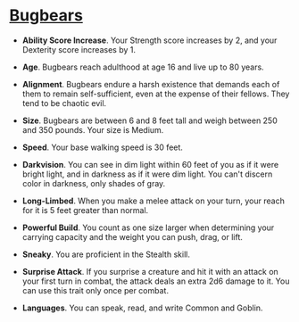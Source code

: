 # [Bugbears](../Creatures/Bugbears.md)

* **Ability Score Increase**. Your Strength score increases by 2, and your Dexterity score increases by 1.

* **Age**. Bugbears reach adulthood at age 16 and live up to 80 years.

* **Alignment**. Bugbears endure a harsh existence that demands each of them to remain self-sufficient, even at the expense of their fellows. They tend to be chaotic evil.

* **Size**. Bugbears are between 6 and 8 feet tall and weigh between 250 and 350 pounds. Your size is Medium.

* **Speed**. Your base walking speed is 30 feet.

* **Darkvision**. You can see in dim light within 60 feet of you as if it were bright light, and in darkness as if it were dim light. You can't discern color in darkness, only shades of gray.

* **Long-Limbed**. When you make a melee attack on your turn, your reach for it is 5 feet greater than normal.

* **Powerful Build**. You count as one size larger when determining your carrying capacity and the weight you can push, drag, or lift.

* **Sneaky**. You are proficient in the Stealth skill.

* **Surprise Attack**. If you surprise a creature and hit it with an attack on your first turn in combat, the attack deals an extra 2d6 damage to it. You can use this trait only once per combat.

* **Languages**. You can speak, read, and write Common and Goblin.
